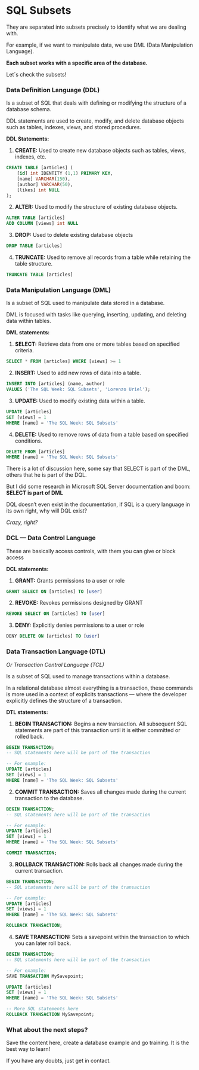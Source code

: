 # SQL Subsets
They are separated into subsets precisely to identify what we are dealing with.

For example, if we want to manipulate data, we use DML (Data Manipulation Language).

**Each subset works with a specific area of ​​the database.**

Let´s check the subsets!

### Data Definition Language (DDL)
Is a subset of SQL that deals with defining or modifying the structure of a database schema.

DDL statements are used to create, modify, and delete database objects such as tables, indexes, views, and stored procedures.

**DDL Statements:**

1. **CREATE:** Used to create new database objects such as tables, views, indexes, etc.
```sql
CREATE TABLE [articles] ( 
    [id] int IDENTITY (1,1) PRIMARY KEY, 
    [name] VARCHAR(150), 
    [author] VARCHAR(50),
    [likes] int NULL
);
```

2. **ALTER:** Used to modify the structure of existing database objects.
```sql
ALTER TABLE [articles]
ADD COLUMN [views] int NULL
```

3. **DROP:** Used to delete existing database objects
```sql
DROP TABLE [articles]
```

4. **TRUNCATE:** Used to remove all records from a table while retaining the table structure.
```sql
TRUNCATE TABLE [articles]
```

### Data Manipulation Language (DML)
Is a subset of SQL used to manipulate data stored in a database.

DML is focused with tasks like querying, inserting, updating, and deleting data within tables.

**DML statements:**

1. **SELECT:** Retrieve data from one or more tables based on specified criteria.
```sql
SELECT * FROM [articles] WHERE [views] >= 1
```

2. **INSERT:** Used to add new rows of data into a table.
```sql
INSERT INTO [articles] (name, author) 
VALUES ('The SQL Week: SQL Subsets', 'Lorenzo Uriel');
```

3. **UPDATE:** Used to modify existing data within a table.
```sql
UPDATE [articles] 
SET [views] = 1
WHERE [name] = 'The SQL Week: SQL Subsets'
```

4. **DELETE:** Used to remove rows of data from a table based on specified conditions.
```sql
DELETE FROM [articles] 
WHERE [name] = 'The SQL Week: SQL Subsets'
```

There is a lot of discussion here, some say that SELECT is part of the DML, others that he is part of the DQL.

But I did some research in Microsoft SQL Server documentation and boom: **SELECT is part of DML**

DQL doesn’t even exist in the documentation, if SQL is a query language in its own right, why will DQL exist?

*Crazy, right?*

### DCL — Data Control Language
These are basically access controls, with them you can give or block access

**DCL statements:**

1. **GRANT:** Grants permissions to a user or role
```sql
GRANT SELECT ON [articles] TO [user]
```

2. **REVOKE:** Revokes permissions designed by GRANT
```sql
REVOKE SELECT ON [articles] TO [user]
```

3. **DENY:** Explicitly denies permissions to a user or role
```sql
DENY DELETE ON [articles] TO [user]
```

### Data Transaction Language (DTL)
*Or Transaction Control Language (TCL)*

Is a subset of SQL used to manage transactions within a database.

In a relational database almost everything is a transaction, these commands is more used in a context of explicits transactions — where the developer explicitly defines the structure of a transaction.

**DTL statements:**

1. **BEGIN TRANSACTION:** Begins a new transaction. All subsequent SQL statements are part of this transaction until it is either committed or rolled back.
```sql
BEGIN TRANSACTION;
-- SQL statements here will be part of the transaction

-- For example:
UPDATE [articles] 
SET [views] = 1
WHERE [name] = 'The SQL Week: SQL Subsets'
```

2. **COMMIT TRANSACTION:** Saves all changes made during the current transaction to the database.
```sql
BEGIN TRANSACTION;
-- SQL statements here will be part of the transaction

-- For example:
UPDATE [articles] 
SET [views] = 1
WHERE [name] = 'The SQL Week: SQL Subsets'

COMMIT TRANSACTION;
```

3. **ROLLBACK TRANSACTION:** Rolls back all changes made during the current transaction.
```sql
BEGIN TRANSACTION;
-- SQL statements here will be part of the transaction

-- For example:
UPDATE [articles] 
SET [views] = 1
WHERE [name] = 'The SQL Week: SQL Subsets'

ROLLBACK TRANSACTION;
```

4. **SAVE TRANSACTION:** Sets a savepoint within the transaction to which you can later roll back.
```sql
BEGIN TRANSACTION;
-- SQL statements here will be part of the transaction

-- For example:
SAVE TRANSACTION MySavepoint;

UPDATE [articles] 
SET [views] = 1
WHERE [name] = 'The SQL Week: SQL Subsets'

-- More SQL statements here
ROLLBACK TRANSACTION MySavepoint;
```
### What about the next steps?

Save the content here, create a database example and go training. It is the best way to learn!

If you have any doubts, just get in contact.
